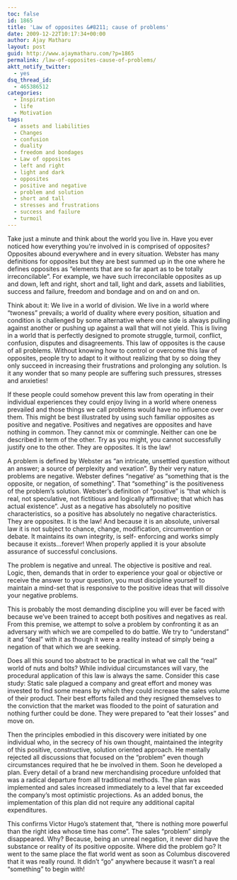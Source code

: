 ```yaml
---
toc: false
id: 1865
title: 'Law of opposites &#8211; cause of problems'
date: 2009-12-22T10:17:34+00:00
author: Ajay Matharu
layout: post
guid: http://www.ajaymatharu.com/?p=1865
permalink: /law-of-opposites-cause-of-problems/
aktt_notify_twitter:
  - yes
dsq_thread_id:
  - 465386512
categories:
  - Inspiration
  - life
  - Motivation
tags:
  - assets and liabilities
  - Changes
  - confusion
  - duality
  - freedom and bondages
  - Law of opposites
  - left and right
  - light and dark
  - opposites
  - positive and negative
  - problem and solution
  - short and tall
  - stresses and frustrations
  - success and failure
  - turmoil
---
```

Take just a minute and think about the world you live in. Have you ever noticed how everything you’re involved in is comprised of opposites? Opposites abound everywhere and in every situation. Webster has many definitions for opposites but they are best summed up in the one where he defines opposites as “elements that are so far apart as to be totally irreconcilable”. For example, we have such irreconcilable opposites as up and down, left and right, short and tall, light and dark, assets and liabilities, success and failure, freedom and bondage and on and on and on.

Think about it: We live in a world of division. We live in a world where “twoness” prevails; a world of duality where every position, situation and condition is challenged by some alternative where one side is always pulling against another or pushing up against a wall that will not yield. This is living in a world that is perfectly designed to promote struggle, turmoil, conflict, confusion, disputes and disagreements. This law of opposites is the cause of all problems. Without knowing how to control or overcome this law of opposites, people try to adapt to it without realizing that by so doing they only succeed in increasing their frustrations and prolonging any solution. Is it any wonder that so many people are suffering such pressures, stresses and anxieties!

If these people could somehow prevent this law from operating in their individual experiences they could enjoy living in a world where oneness prevailed and those things we call problems would have no influence over them. This might be best illustrated by using such familiar opposites as positive and negative. Positives and negatives are opposites and have nothing in common. They cannot mix or commingle. Neither can one be described in term of the other. Try as you might, you cannot successfully justify one to the other. They are opposites. It is the law!

A problem is defined by Webster as “an intricate, unsettled question without an answer; a source of perplexity and vexation”. By their very nature, problems are negative. Webster defines “negative’ as “something that is the opposite, or negation, of something”. That “something” is the positiveness of the problem’s solution. Webster’s definition of “positive” is “that which is real, not speculative, not fictitious and logically affirmative; that which has actual existence”. Just as a negative has absolutely no positive characteristics, so a positive has absolutely no negative characteristics. They are opposites. It is the law! And because it is an absolute, universal law it is not subject to chance, change, modification, circumvention or debate. It maintains its own integrity, is self- enforcing and works simply because it exists&#8230;forever! When properly applied it is your absolute assurance of successful conclusions.

The problem is negative and unreal. The objective is positive and real. Logic, then, demands that in order to experience your goal or objective or receive the answer to your question, you must discipline yourself to maintain a mind-set that is responsive to the positive ideas that will dissolve your negative problems.

This is probably the most demanding discipline you will ever be faced with because we’ve been trained to accept both positives and negatives as real. From this premise, we attempt to solve a problem by confronting it as an adversary with which we are compelled to do battle. We try to “understand” it and “deal” with it as though it were a reality instead of simply being a negation of that which we are seeking.

Does all this sound too abstract to be practical in what we call the “real” world of nuts and bolts? While individual circumstances will vary, the procedural application of this law is always the same. Consider this case study: Static sale plagued a company and great effort and money was invested to find some means by which they could increase the sales volume of their product. Their best efforts failed and they resigned themselves to the conviction that the market was flooded to the point of saturation and nothing further could be done. They were prepared to “eat their losses” and move on.

Then the principles embodied in this discovery were initiated by one individual who, in the secrecy of his own thought, maintained the integrity of this positive, constructive, solution oriented approach. He mentally rejected all discussions that focused on the “problem” even though circumstances required that he be involved in them. Soon he developed a plan. Every detail of a brand new merchandising procedure unfolded that was a radical departure from all traditional methods. The plan was implemented and sales increased immediately to a level that far exceeded the company&#8217;s most optimistic projections. As an added bonus, the implementation of this plan did not require any additional capital expenditures.

This confirms Victor Hugo’s statement that, “there is nothing more powerful than the right idea whose time has come”. The sales “problem” simply disappeared. Why? Because, being an unreal negation, it never did have the substance or reality of its positive opposite. Where did the problem go? It went to the same place the flat world went as soon as Columbus discovered that it was really round. It didn’t “go” anywhere because it wasn’t a real “something” to begin with!
